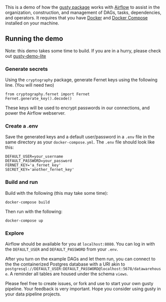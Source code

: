 This is a demo of how the [gusty package](https://github.com/chriscardillo/gusty) works with [Airflow](https://airflow.apache.org/) to assist in the organization, construction, and management of DAGs, tasks, dependencies, and operators. It requires that you have [Docker](https://docs.docker.com/get-docker/) and [Docker Compose](https://docs.docker.com/compose/install/) installed on your machine.

## Running the demo

Note: this demo takes some time to build. If you are in a hurry, please check out [gusty-demo-lite](https://github.com/chriscardillo/gusty-demo-lite)

### Generate secrets

Using the `cryptography` package, generate Fernet keys using the following line. (You will need two)

```
from cryptography.fernet import Fernet
Fernet.generate_key().decode()
```

These keys will be used to encrypt passwords in our connections, and power the Airflow webserver.

### Create a .env

Save the generated keys and a default user/password in a `.env` file in the same directory as your `docker-compose.yml`. The `.env` file should look like this:

```
DEFAULT_USER=your_username
DEFAULT_PASSWORD=your_password
FERNET_KEY='a_fernet_key'
SECRET_KEY='another_fernet_key'
```

### Build and run

Build with the following (this may take some time):

```
docker-compose build
```

Then run with the following:

```
docker-compose up
```

### Explore

Airflow should be available for you at `localhost:8080`. You can log in with the `DEFAULT_USER` and `DEFAULT_PASSWORD` from your `.env`.

After you turn on the example DAGs and let them run, you can connect to the the containerized Postgres database with a URI akin to `postgresql://DEFAULT_USER:DEFAULT_PASSWORD@localhost:5678/datawarehouse`. A reminder all tables are housed under the schema `views`.

Please feel free to create issues, or fork and use to start your own gusty pipeline. Your feedback is very important. Hope you consider using gusty in your data pipeline projects.
